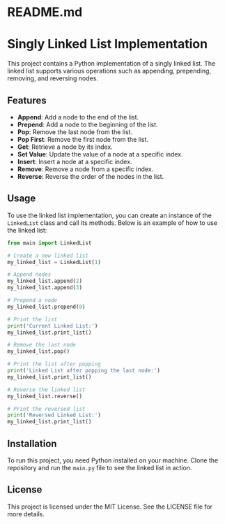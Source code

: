 # README.md

# Singly Linked List Implementation

This project contains a Python implementation of a singly linked list. The linked list supports various operations such as appending, prepending, removing, and reversing nodes. 

## Features

- **Append**: Add a node to the end of the list.
- **Prepend**: Add a node to the beginning of the list.
- **Pop**: Remove the last node from the list.
- **Pop First**: Remove the first node from the list.
- **Get**: Retrieve a node by its index.
- **Set Value**: Update the value of a node at a specific index.
- **Insert**: Insert a node at a specific index.
- **Remove**: Remove a node from a specific index.
- **Reverse**: Reverse the order of the nodes in the list.

## Usage

To use the linked list implementation, you can create an instance of the `LinkedList` class and call its methods. Below is an example of how to use the linked list:

```python
from main import LinkedList

# Create a new linked list
my_linked_list = LinkedList(1)

# Append nodes
my_linked_list.append(2)
my_linked_list.append(3)

# Prepend a node
my_linked_list.prepend(0)

# Print the list
print('Current Linked List:')
my_linked_list.print_list()

# Remove the last node
my_linked_list.pop()

# Print the list after popping
print('Linked List after popping the last node:')
my_linked_list.print_list()

# Reverse the linked list
my_linked_list.reverse()

# Print the reversed list
print('Reversed Linked List:')
my_linked_list.print_list()
```

## Installation

To run this project, you need Python installed on your machine. Clone the repository and run the `main.py` file to see the linked list in action.

## License

This project is licensed under the MIT License. See the LICENSE file for more details.

